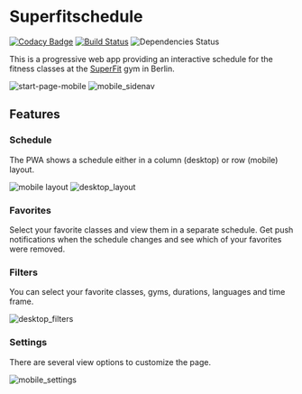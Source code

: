 # Superfitschedule

[![Codacy Badge](https://api.codacy.com/project/badge/Grade/74f37293534a4887bee32925749f7758)](https://www.codacy.com/app/kiwikern/Superfit-Schedule?utm_source=github.com&utm_medium=referral&utm_content=kiwikern/Superfit-Schedule&utm_campaign=badger)
[![Build Status](https://travis-ci.org/kiwikern/Superfit-Schedule.svg?branch=master)](https://travis-ci.org/kiwikern/Superfit-Schedule)
![Dependencies Status](https://david-dm.org/kiwikern/Superfit-Schedule.svg)

This is a progressive web app providing an interactive schedule for the fitness classes at the [SuperFit](http://www.mysuperfit.com) gym in Berlin.

![start-page-mobile](https://cloud.githubusercontent.com/assets/2671139/26037491/f6a375bc-38f3-11e7-914d-a50f832bb50f.png) ![mobile_sidenav](https://cloud.githubusercontent.com/assets/2671139/26029647/b18b740c-383a-11e7-962b-cc172be4f14d.png)

## Features

### Schedule

The PWA shows a schedule either in a column (desktop) or row (mobile) layout.

![mobile layout](https://cloud.githubusercontent.com/assets/2671139/26029643/9386f238-383a-11e7-97cf-5314e2a4118d.png)
![desktop_layout](https://cloud.githubusercontent.com/assets/2671139/26029656/ed7598d0-383a-11e7-9c46-004163f29585.png)

### Favorites

Select your favorite classes and view them in a separate schedule.
Get push notifications when the schedule changes and see which of your favorites were removed.

### Filters
You can select your favorite classes, gyms, durations, languages and time frame. 

![desktop_filters](https://cloud.githubusercontent.com/assets/2671139/26029671/90b0fa26-383b-11e7-8c3b-1f9f5ba347c9.png)

### Settings
There are several view options to customize the page.

![mobile_settings](https://cloud.githubusercontent.com/assets/2671139/26029690/26e4d346-383c-11e7-9f41-2903fd3057dd.png)


